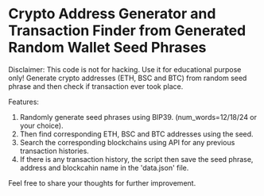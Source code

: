 # Crypto Address Generator and Transaction Finder from Generated Random Wallet Seed Phrases
Disclaimer: This code is not for hacking. Use it for educational purpose only!
Generate crypto addresses (ETH, BSC and BTC) from random seed phrase and then check if transaction ever took place.

Features:
1. Randomly generate seed phrases using BIP39. (num_words=12/18/24 or your choice).
2. Then find corresponding ETH, BSC and BTC addresses using the seed.
3. Search the corresponding blockchains using API for any previous transaction histories.
4. If there is any transaction history, the script then save the seed phrase, address and blockcahin name in the 'data.json' file.

Feel free to share your thoughts for further improvement.
